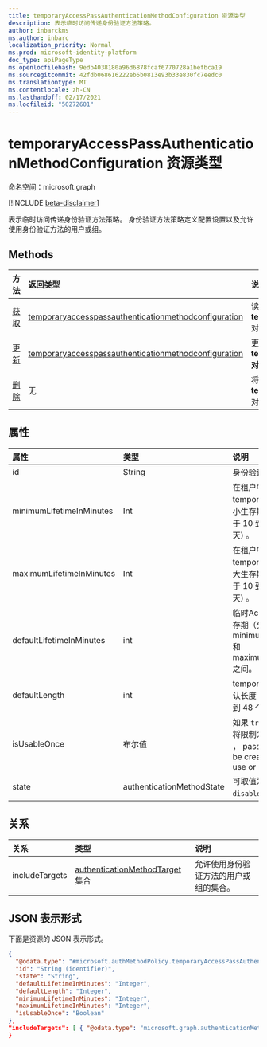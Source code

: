 ```yaml
---
title: temporaryAccessPassAuthenticationMethodConfiguration 资源类型
description: 表示临时访问传递身份验证方法策略。
author: inbarckms
ms.author: inbarc
localization_priority: Normal
ms.prod: microsoft-identity-platform
doc_type: apiPageType
ms.openlocfilehash: 9edb4038180a96d6878fcaf6770728a1befbca19
ms.sourcegitcommit: 42fdb068616222eb6b0813e93b33e830fc7eedc0
ms.translationtype: MT
ms.contentlocale: zh-CN
ms.lasthandoff: 02/17/2021
ms.locfileid: "50272601"
---
```

# <a name="temporaryaccesspassauthenticationmethodconfiguration-resource-type"></a>temporaryAccessPassAuthenticationMethodConfiguration 资源类型
命名空间：microsoft.graph

[!INCLUDE [beta-disclaimer](../../includes/beta-disclaimer.md)]

表示临时访问传递身份验证方法策略。 身份验证方法策略定义配置设置以及允许使用身份验证方法的用户或组。

## <a name="methods"></a>Methods
|方法|返回类型|说明|
|:---|:---|:---|
|[获取](../api/temporaryaccesspassauthenticationmethodconfiguration-get.md)|[temporaryaccesspassauthenticationmethodconfiguration](../resources/temporaryaccesspassauthenticationmethodconfiguration.md)|读取 **temporaryaccesspassauthenticationmethodconfiguration** 对象的属性和关系。|
|[更新](../api/temporaryaccesspassauthenticationmethodconfiguration-update.md)|[temporaryaccesspassauthenticationmethodconfiguration](../resources/temporaryaccesspassauthenticationmethodconfiguration.md)|更新 **temporaryaccesspassauthenticationmethodconfiguration 对象** 的属性。|
|[删除](../api/temporaryaccesspassauthenticationmethodconfiguration-delete.md)|无|将 **temporaryaccesspassauthenticationmethodconfiguration** 对象还原到其默认配置。|

## <a name="properties"></a>属性
|属性|类型|说明|
|:---|:---|:---|
|id|String|身份验证方法策略标识符。|
|minimumLifetimeInMinutes|Int|在租户中创建的任何 temporaryAccessPass 的最小生存期（分钟）。 值可以介于 10 到 43200 (等于 30 天) 。|
|maximumLifetimeInMinutes|Int|在租户中创建的任何 temporaryAccessPass 的最大生存期（分钟）。 值可以介于 10 到 43200 (等于 30 天) 。|
|defaultLifetimeInMinutes|int|临时AccessPass 的默认生存期（分钟）。 值可以在 minimumLifetimeInMinutes 和 maximumLifetimeInMinutes 之间。|
|defaultLength|int|temporaryAccessPass 的默认长度（以字符表示）介于 8 到 48 个字符之间。|
|isUsableOnce|布尔值   |如果 `true` ，租户中所有通道将限制为一次使用。 If `false` ， passes in the tenant can be created to be one-time use or multiple time use.|
|state|authenticationMethodState|可取值为：`enabled`、`disabled`。|

## <a name="relationships"></a>关系
|关系|类型|说明|
|:---|:---|:---|
|includeTargets|[authenticationMethodTarget](../resources/authenticationmethodtarget.md) 集合|允许使用身份验证方法的用户或组的集合。|

## <a name="json-representation"></a>JSON 表示形式
下面是资源的 JSON 表示形式。

``` json
{
  "@odata.type": "#microsoft.authMethodPolicy.temporaryAccessPassAuthenticationMethodConfiguration",
  "id": "String (identifier)",
  "state": "String",
  "defaultLifetimeInMinutes": "Integer",
  "defaultLength": "Integer",
  "minimumLifetimeInMinutes": "Integer",
  "maximumLifetimeInMinutes": "Integer",
  "isUsableOnce": "Boolean"
},
"includeTargets": [ { "@odata.type": "microsoft.graph.authenticationMethodTarget" } ]
}
```
